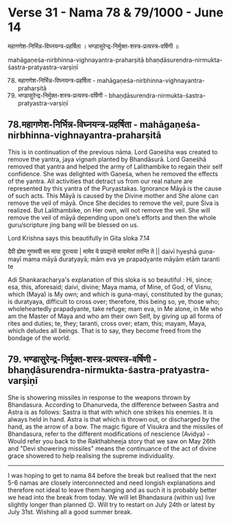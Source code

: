 # Verse 31 - Nama 78 & 79/1000 - June 14

महागणेश-निर्भिन्न-विघ्नयन्त्र-प्रहर्षिता ।
भण्डासुरेन्द्र-निर्मुक्त-शस्त्र-प्रत्यस्त्र-वर्षिणी ॥

mahāgaṇeśa-nirbhinna-vighnayantra-praharṣitā 
bhaṇḍāsurendra-nirmukta-śastra-pratyastra-varṣiṇī

78. महागणेश-निर्भिन्न-विघ्नयन्त्र-प्रहर्षिता - mahāgaṇeśa-nirbhinna-vighnayantra-praharṣitā 
79. भण्डासुरेन्द्र-निर्मुक्त-शस्त्र-प्रत्यस्त्र-वर्षिणी - bhaṇḍāsurendra-nirmukta-śastra-pratyastra-varṣiṇī

## 78.महागणेश-निर्भिन्न-विघ्नयन्त्र-प्रहर्षिता - mahāgaṇeśa-nirbhinna-vighnayantra-praharṣitā

This is in continuation of the previous nāma. Lord Gaṇeśha was created to remove the yantra, jaya vignaṁ planted by Bhandāsurā. Lord Gaṇeśhā removed that yantra and helped the army of Lalithambike to regain their self confidence. She was delighted with Gaṇeśa, when he removed the effects of the yantra.  All activities that detract us from our real nature are represented by this yantra of the Puryastakas. Ignorance Māyā is the cause of such acts. This Māyā is caused by the Divine mother  and She alone can remove the veil of māyā.  Once She decides to remove the veil, pure Śiva is realized. But Lalithambike, on Her own, will not remove the veil. She will remove the veil of māyā depending upon one’s efforts and then the whole guru/scripture jing bang will be blessed on us. 

Lord Krishna says this beautifully in Gita sloka 7.14 

दैवी ह्येषा गुणमयी मम माया दुरत्यया | मामेव ये प्रपद्यन्ते मायामेतां तरन्ति ते || 
daivī hyeṣhā guṇa-mayī mama māyā duratyayā; mām eva ye prapadyante māyām etāṁ taranti te

Adi Shankaracharya's explanation of this sloka is so beautiful : Hi, since; esa, this, aforesaid; daivi, divine; Maya mama, of Mine, of God, of Visnu, which (Maya) is My own; and which is guna-mayi, constituted by the gunas; is duratyaya, difficult to cross over; therefore, this being so, ye, those who; wholeheartedly prapadyante, take refuge; mam eva, in Me alone, in Me who am the Master of Maya and who am their own Self, by giving up all forms of rites and duties; te, they; taranti, cross over; etam, this; mayam, Maya, which deludes all beings. That is to say, they become freed from the bondage of the world.

## 79. भण्डासुरेन्द्र-निर्मुक्त-शस्त्र-प्रत्यस्त्र-वर्षिणी - bhaṇḍāsurendra-nirmukta-śastra-pratyastra-varṣiṇī

She is showering missiles in response to the weapons thrown by Bhandasura.  According to Dhanurveda, the difference between Sastra and Astra is as follows: Sastra is that with which one strikes his enemies. It is always held in hand. Astra is that which is thrown out, or discharged by the hand, as the arrow of a bow. The magic figure of Visukra and the missiles of Bhandasura, refer to the different modifications of nescience (Avidya) - Would refer you back to the Rakthabheeja story that we saw on May 26th  and "Devi showering missiles" means the continuance of the act of divine grace showered to help realising the supreme individuality.


---------------------

I was hoping to get to nama 84 before the break but realised that the next 5-6 namas are closely interconnected and need longish explanations and therefore not ideal to leave them hanging and as such it is probably better we head into the break from today. We will let Bhandasura (within us) live slightly longer than planned 😌. Will try to restart on July 24th or latest by July 31st. Wishing all a good summer break.
